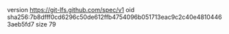 version https://git-lfs.github.com/spec/v1
oid sha256:7b8dfff0cd6296c50de612ffb4754096b051713eac9c2c40e48104463aeb5fd7
size 79

